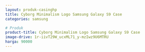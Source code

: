 ```yaml
---
layout: produk-casinghp
title: Cyborg Minimalism Logo Samsung Galaxy S9 Case
categories: samsung

# Produk
product-title: Cyborg Minimalism Logo Samsung Galaxy S9 Case
image-drive: 1r-iivT29W_ucxML71_y-mzIwz9U6MTRU
harga: 90000
---
```

